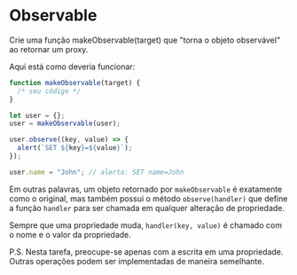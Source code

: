 
# Observable

Crie uma função makeObservable(target) que "torna o objeto observável" ao retornar um proxy.

Aqui está como deveria funcionar:

```js run
function makeObservable(target) {
  /* seu código */
}

let user = {};
user = makeObservable(user);

user.observe((key, value) => {
  alert(`SET ${key}=${value}`);
});

user.name = "John"; // alerta: SET name=John
```

Em outras palavras, um objeto retornado por `makeObservable` é exatamente como o original, mas também possui o método `observe(handler)` que define a função `handler` para ser chamada em qualquer alteração de propriedade.

Sempre que uma propriedade muda, `handler(key, value)` é chamado com o nome e o valor da propriedade.

P.S. Nesta tarefa, preocupe-se apenas com a escrita em uma propriedade. Outras operações podem ser implementadas de maneira semelhante.
